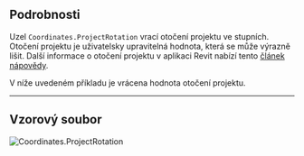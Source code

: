 ## Podrobnosti
Uzel `Coordinates.ProjectRotation` vrací otočení projektu ve stupních. Otočení projektu je uživatelsky upravitelná hodnota, která se může výrazně lišit. Další informace o otočení projektu v aplikaci Revit nabízí tento [článek nápovědy](https://help.autodesk.com/view/RVT/2025/CSY/?guid=GUID-C240FF71-D7D4-42C0-981C-4931C7A5E50C).

V níže uvedeném příkladu je vrácena hodnota otočení projektu.

___
## Vzorový soubor

![Coordinates.ProjectRotation](./Revit.Elements.Coordinates.ProjectRotation_img.jpg)
